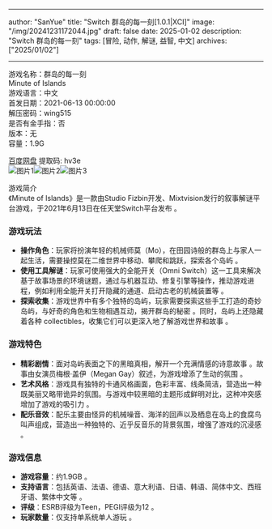 
---
author: "SanYue"
title: "Switch 群岛的每一刻[1.0.1|XCI]"
image: "/img/20241231172044.jpg"
draft: false
date: 2025-01-02
description: "Switch 群岛的每一刻"
tags: [冒险, 动作, 解谜, 益智, 中文]
archives: ["2025/01/02"]

---

游戏名称：群岛的每一刻   
Minute of Islands    
游戏语言：中文  
首发日期：2021-06-13 00:00:00  
解压密码：wing515  
是否有金手指：否  
版本：无   
容量：1.9G

[百度网盘](https://pan.baidu.com/s/1WvHr4yiv9pZpXYb4i-wXGQ) 提取码: hv3e  
![图片1](/img/25ffa0.jpg)![图片2](/img/b79b32.jpg)![图片3](/img/207ecb.jpg)  

游戏简介  
《Minute of Islands》是一款由Studio Fizbin开发、Mixtvision发行的叙事解谜平台游戏，于2021年6月13日在任天堂Switch平台发布  。

### 游戏玩法
- **操作角色**：玩家将扮演年轻的机械师莫（Mo），在田园诗般的群岛上与家人一起生活，需要操控莫在二维世界中移动、攀爬和跳跃，探索各个岛屿 。
- **使用工具解谜**：玩家可使用强大的全能开关（Omni Switch）这一工具来解决基于故事场景的环境谜题，通过与机器互动、修复引擎等操作，推动游戏进程，例如利用全能开关打开隐藏的通道、启动古老的机械装置等 。
- **探索收集**：游戏世界中有多个独特的岛屿，玩家需要探索这些手工打造的奇妙岛屿，与好奇的角色和生物相遇互动，揭开群岛的秘密 。同时，岛屿上还隐藏着各种 collectibles，收集它们可以更深入地了解游戏世界和故事 。

### 游戏特色
- **精彩剧情**：面对岛屿表面之下的黑暗真相，解开一个充满情感的诗意故事 。故事由女演员梅根·盖伊（Megan Gay）叙述，为游戏增添了生动的氛围 。
- **艺术风格**：游戏具有独特的卡通风格画面，色彩丰富、线条简洁，营造出一种既美丽又略带诡异的氛围。与游戏中较黑暗的主题形成鲜明对比，这种冲突感增加了游戏的吸引力 。
- **配乐音效**：配乐主要由怪异的机械噪音、海洋的回声以及栖息在岛上的食腐鸟叫声组成，营造出一种独特的、近乎反音乐的背景氛围，增强了游戏的沉浸感 。

### 游戏信息
- **游戏容量**：约1.9GB  。
- **支持语言**：包括英语、法语、德语、意大利语、日语、韩语、简体中文、西班牙语、繁体中文等  。
- **评级**：ESRB评级为Teen，PEGI评级为12  。
- **玩家数量**：仅支持单系统单人游玩  。
